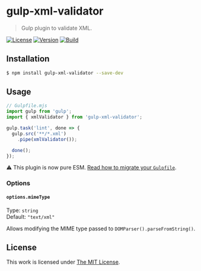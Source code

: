 # gulp-xml-validator

> Gulp plugin to validate XML.

[![License](https://img.shields.io/npm/l/gulp-xml-validator?style=for-the-badge)](https://github.com/idleberg/gulp-xml-validator/blob/main/README.md)
[![Version](https://img.shields.io/github/v/release/idleberg/gulp-xml-validator?style=for-the-badge)](https://github.com/idleberg/gulp-xml-validator/releases)
[![Build](https://img.shields.io/github/actions/workflow/status/idleberg/gulp-xml-validator/node.yml?style=for-the-badge)](https://github.com/idleberg/gulp-xml-validator/actions)

## Installation

```sh
$ npm install gulp-xml-validator --save-dev
```

## Usage

```js
// Gulpfile.mjs
import gulp from 'gulp';
import { xmlValidator } from 'gulp-xml-validator';

gulp.task('lint', done => {
  gulp.src('**/*.xml')
    .pipe(xmlValidator());

  done();
});
```

:warning: This plugin is now pure ESM. [Read how to migrate your `Gulpfile`](https://gist.github.com/noraj/007a943dc781dc8dd3198a29205bae04).

### Options

#### `options.mimeType`

Type: `string`  
Default: `"text/xml"`

Allows modifying the MIME type passed to `DOMParser().parseFromString()`.

## License

This work is licensed under [The MIT License](https://opensource.org/licenses/MIT).
